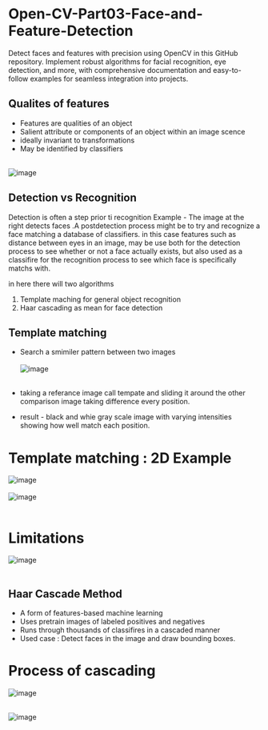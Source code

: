 # Open-CV-Part03-Face-and-Feature-Detection
Detect faces and features with precision using OpenCV in this GitHub repository. Implement robust algorithms for facial recognition, eye detection, and more, with comprehensive documentation and easy-to-follow examples for seamless integration into projects.


## Qualites of features 

* Features are qualities of an object
* Salient attribute or components of an object within an image scence
* ideally invariant to transformations
* May be identified by classifiers<br><br>

![image](https://github.com/778569/Open-CV-Part03-Face-and-Feature-Detection/assets/52319671/bdfc3189-3d36-4901-992c-0e0c0efa4e82)

## Detection vs Recognition

Detection is often a step prior ti recognition
Example - The image at the right detects faces .A postdetection process might be to try and recognize a face matching a database of classifiers.
in this case features such as distance between eyes in an image, may be use both for the detection process to see whether or not a face actually exists, but also used as a classifire for the recognition process to see which face is specifically matchs with.

in here there will two algorithms 
1. Template maching for general object recognition
2. Haar cascading as mean for face detection

## Template matching 

* Search a smimiler pattern between two images<br><br>
![image](https://github.com/778569/Open-CV-Part03-Face-and-Feature-Detection/assets/52319671/30a607eb-257d-4c42-859e-98208db0217f)<br><br>

* taking a referance image call tempate and sliding it around the other comparison image taking difference every position.
* result - black and whie gray scale image with varying intensities showing how well match each position.

# Template matching : 2D Example

![image](https://github.com/778569/Open-CV-Part03-Face-and-Feature-Detection/assets/52319671/1f000964-7506-4ff2-bb38-be7498f701d9) <br><br>
![image](https://github.com/778569/Open-CV-Part03-Face-and-Feature-Detection/assets/52319671/ba33457c-9fc9-4edb-9599-8ef053e6abe3)<br><br>


# Limitations

![image](https://github.com/778569/Open-CV-Part03-Face-and-Feature-Detection/assets/52319671/be2e1167-cb3c-412b-8465-0c96b86a3e82) <br><br>

## Haar Cascade Method

* A form of features-based machine learning
* Uses pretrain images of labeled positives and negatives
* Runs through thousands of classifires in a cascaded manner
* Used case : Detect faces in the image and draw bounding boxes.

# Process of cascading
![image](https://github.com/778569/Open-CV-Part03-Face-and-Feature-Detection/assets/52319671/f8870626-39b6-4db6-a9dc-564eacb5ffd7) <br><br>

![image](https://github.com/778569/Open-CV-Part03-Face-and-Feature-Detection/assets/52319671/c90ff463-987a-4ffd-90f3-9f9daf89d409) <br><br>




